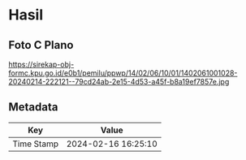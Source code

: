 # Hasil

## Foto C Plano

https://sirekap-obj-formc.kpu.go.id/e0b1/pemilu/ppwp/14/02/06/10/01/1402061001028-20240214-222121--79cd24ab-2e15-4d53-a45f-b8a19ef7857e.jpg


## Metadata

| Key        | Value               |
| ---------- | ------------------- |
| Time Stamp | 2024-02-16 16:25:10 |



